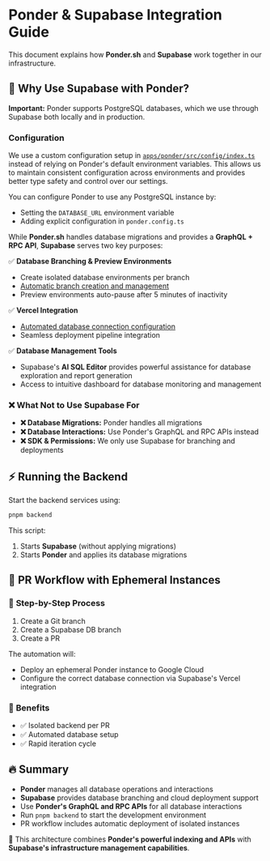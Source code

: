 # Ponder & Supabase Integration Guide

This document explains how **Ponder.sh** and **Supabase** work together in our infrastructure.

## 🚀 **Why Use Supabase with Ponder?**

**Important:** Ponder supports PostgreSQL databases, which we use through Supabase both locally and in production.

### Configuration

We use a custom configuration setup in [`apps/ponder/src/config/index.ts`](./apps/ponder/src/config/index.ts) instead of relying on Ponder's default environment variables. This allows us to maintain consistent configuration across environments and provides better type safety and control over our settings.

You can configure Ponder to use any PostgreSQL instance by:
- Setting the `DATABASE_URL` environment variable
- Adding explicit configuration in `ponder.config.ts`

While **Ponder.sh** handles database migrations and provides a **GraphQL + RPC API**, **Supabase** serves two key purposes:

✅ **Database Branching & Preview Environments**
- Create isolated database environments per branch
- [Automatic branch creation and management](https://supabase.com/docs/guides/deployment/branching)
- Preview environments auto-pause after 5 minutes of inactivity

✅ **Vercel Integration**
- [Automated database connection configuration](https://supabase.com/partners/integrations/vercel)
- Seamless deployment pipeline integration

✅ **Database Management Tools**

- Supabase's **AI SQL Editor** provides powerful assistance for database exploration and report generation
- Access to intuitive dashboard for database monitoring and management

### ❌ **What Not to Use Supabase For**

- **❌ Database Migrations:** Ponder handles all migrations
- **❌ Database Interactions:** Use Ponder's GraphQL and RPC APIs instead
- **❌ SDK & Permissions:** We only use Supabase for branching and deployments

## ⚡ **Running the Backend**

Start the backend services using:

```sh
pnpm backend
```

This script:
1. Starts **Supabase** (without applying migrations)
2. Starts **Ponder** and applies its database migrations

## 🔄 **PR Workflow with Ephemeral Instances**

### 📌 **Step-by-Step Process**

1. Create a Git branch
2. Create a Supabase DB branch
3. Create a PR

The automation will:
- Deploy an ephemeral Ponder instance to Google Cloud
- Configure the correct database connection via Supabase's Vercel integration

### 🎯 **Benefits**

- ✅ Isolated backend per PR
- ✅ Automated database setup
- ✅ Rapid iteration cycle

## 🔥 **Summary**

- **Ponder** manages all database operations and interactions
- **Supabase** provides database branching and cloud deployment support
- Use **Ponder's GraphQL and RPC APIs** for all database interactions
- Run `pnpm backend` to start the development environment
- PR workflow includes automatic deployment of isolated instances

🚀 This architecture combines **Ponder's powerful indexing and APIs** with **Supabase's infrastructure management capabilities**.


